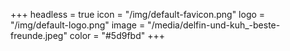 +++
headless = true
icon = "/img/default-favicon.png"
logo = "/img/default-logo.png"
image = "/media/delfin-und-kuh_-beste-freunde.jpeg"
color = "#5d9fbd"
+++

